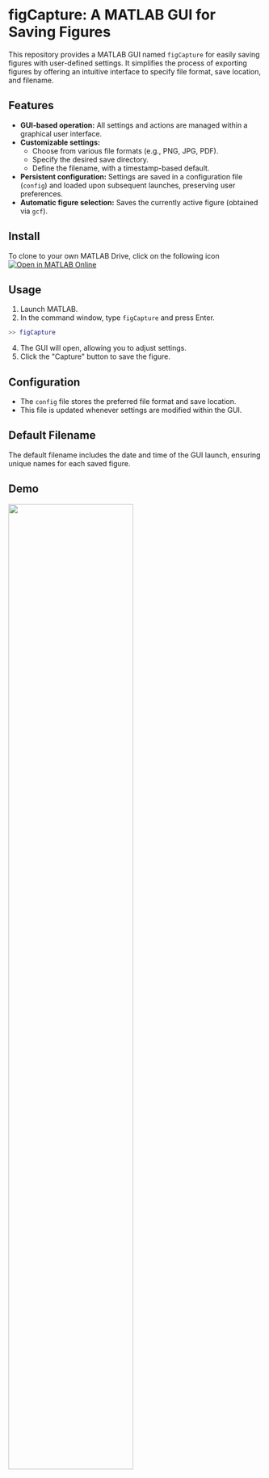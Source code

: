 # figCapture: A MATLAB GUI for Saving Figures

This repository provides a MATLAB GUI named `figCapture` for easily saving figures with user-defined settings. It simplifies the process of exporting figures by offering an intuitive interface to specify file format, save location, and filename.

## Features

*   **GUI-based operation:** All settings and actions are managed within a graphical user interface.
*   **Customizable settings:**
    *   Choose from various file formats (e.g., PNG, JPG, PDF).
    *   Specify the desired save directory.
    *   Define the filename, with a timestamp-based default.
*   **Persistent configuration:** Settings are saved in a configuration file (`config`) and loaded upon subsequent launches, preserving user preferences.
*   **Automatic figure selection:** Saves the currently active figure (obtained via `gcf`).

## Install
To clone to your own MATLAB Drive, click on the following icon
[![Open in MATLAB Online](https://www.mathworks.com/images/responsive/global/open-in-matlab-online.svg)](https://matlab.mathworks.com/open/github/v1?host=blogs.mathworks.com&repo=japan-community/2023)

## Usage

1.  Launch MATLAB.
2.  In the command window, type `figCapture` and press Enter.
   ```matlab
   >> figCapture
   ```
4.  The GUI will open, allowing you to adjust settings.
5.  Click the "Capture" button to save the figure.

## Configuration

*   The `config` file stores the preferred file format and save location.
*   This file is updated whenever settings are modified within the GUI.

## Default Filename

The default filename includes the date and time of the GUI launch, ensuring unique names for each saved figure.



## Demo
<img src="https://github.com/user-attachments/assets/9066912c-5b7f-4b6f-9c2f-64154b5a9288" width="70%">


